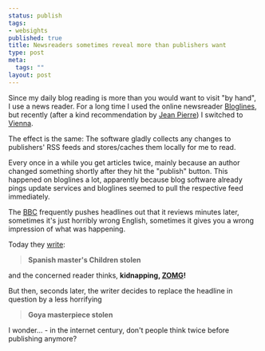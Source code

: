 ```yaml
--- 
status: publish
tags: 
- websights
published: true
title: Newsreaders sometimes reveal more than publishers want
type: post
meta: 
  tags: ""
layout: post
---
```

Since my daily blog reading is more than you would want to visit "by hand", I use a news reader. For a long time I used the online newsreader <a href="http://en.wikipedia.org/wiki/Bloglines">Bloglines</a>, but recently (after a kind recommendation by <a href="http://blog.jeanpierre.de">Jean Pierre</a>) I switched to <a href="http://www.opencommunity.co.uk/vienna2.html">Vienna</a>.

The effect is the same: The software gladly collects any changes to publishers' RSS feeds and stores/caches them locally for me to read.

Every once in a while you get articles twice, mainly because an author changed something shortly after they hit the "publish" button. This happened on bloglines a lot, apparently because blog software already pings update services and bloglines seemed to pull the respective feed immediately.

The <a href="http://bbc.co.uk">BBC</a> frequently pushes headlines out that it reviews minutes later, sometimes it's just horribly wrong English, sometimes it gives you a wrong impression of what was happening.

Today they <a href="http://news.bbc.co.uk/go/rss/-/2/hi/entertainment/6148132.stm">write</a>:

<blockquote><strong>Spanish master's Children stolen</strong></blockquote>

and the concerned reader thinks, <strong>kidnapping, <a href="http://en.wikipedia.org/wiki/Zomg">ZOMG</a>!</strong>

But then, seconds later, the writer decides to replace the headline in question by a less horrifying 

<blockquote><strong>Goya masterpiece stolen</strong></blockquote>

I wonder... - in the internet century, don't people think twice before publishing anymore?

